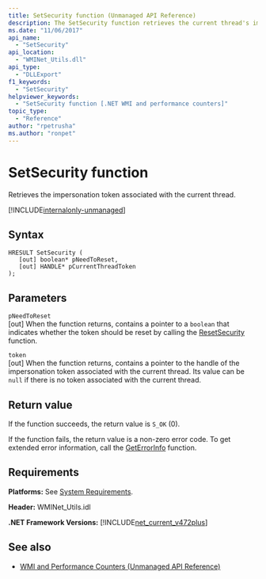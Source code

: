 ```yaml
---
title: SetSecurity function (Unmanaged API Reference)
description: The SetSecurity function retrieves the current thread's impersonation token.
ms.date: "11/06/2017"
api_name: 
  - "SetSecurity"
api_location: 
  - "WMINet_Utils.dll"
api_type: 
  - "DLLExport"
f1_keywords: 
  - "SetSecurity"
helpviewer_keywords: 
  - "SetSecurity function [.NET WMI and performance counters]"
topic_type: 
  - "Reference"
author: "rpetrusha"
ms.author: "ronpet"
---
```

# SetSecurity function

Retrieves the impersonation token associated with the current thread. 

[!INCLUDE[internalonly-unmanaged](../../../../includes/internalonly-unmanaged.md)]

## Syntax

```
HRESULT SetSecurity (
   [out] boolean* pNeedToReset, 
   [out] HANDLE* pCurrentThreadToken
); 
```

## Parameters

`pNeedToReset`\
[out] When the function returns, contains a pointer to a `boolean` that indicates whether the token should be reset by calling the [ResetSecurity](resetsecurity.md) function.

`token`\
[out] When the function returns, contains a pointer to the handle of the impersonation token associated with the current thread. Its value can be `null` if there is no token associated with the current thread. 

## Return value

If the function succeeds, the return value is `S_OK` (0).

If the function fails, the return value is a non-zero error code. To get extended error information, call the [GetErrorInfo](geterrorinfo.md) function.

## Requirements

 **Platforms:** See [System Requirements](../../../../docs/framework/get-started/system-requirements.md).

 **Header:** WMINet_Utils.idl

 **.NET Framework Versions:** [!INCLUDE[net_current_v472plus](../../../../includes/net-current-v472plus.md)]

## See also

- [WMI and Performance Counters (Unmanaged API Reference)](index.md)
